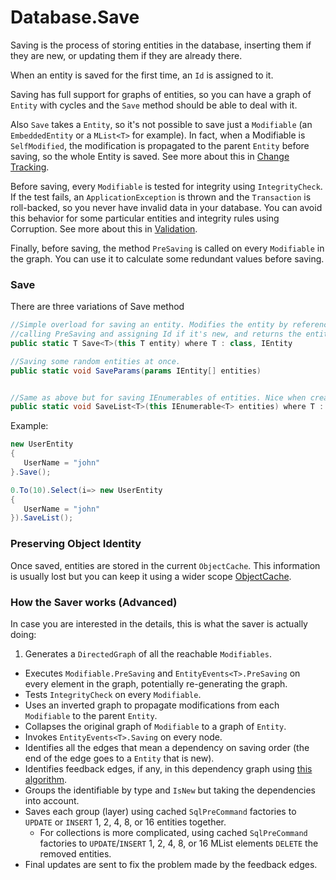 ﻿# Database.Save

Saving is the process of storing entities in the database, inserting them if they are new, or updating them if they are already there. 

When an entity is saved for the first time, an `Id` is assigned to it. 

Saving has full support for graphs of entities, so you can have a graph of `Entity` with cycles and the `Save` method should be able to deal with it. 

Also `Save` takes a `Entity`, so it's not possible to save just a `Modifiable` (an `EmbeddedEntity` or a `MList<T>` for example). In fact, when a Modifiable is `SelfModified`, the modification is propagated to the parent `Entity` before saving, so the whole Entity is saved. See more about this in [Change Tracking](../Signum.Entities/ChangeTracking.md).

Before saving, every `Modifiable` is tested for integrity using `IntegrityCheck`. If the test fails, an `ApplicationException` is thrown and the `Transaction` is roll-backed, so you never have invalid data in your database. You can avoid this behavior for some particular entities and integrity rules using Corruption. See more about this in [Validation](../Signum.Entities/Validation.md).

Finally, before saving, the method `PreSaving` is called on every `Modifiable` in the graph. You can use it to calculate some redundant values before saving.

### Save

There are three variations of Save method

```C#
//Simple overload for saving an entity. Modifies the entity by reference, 
//calling PreSaving and assigning Id if it's new, and returns the entity itself.   
public static T Save<T>(this T entity) where T : class, IEntity

//Saving some random entities at once. 
public static void SaveParams(params IEntity[] entities)


//Same as above but for saving IEnumerables of entities. Nice when creating entities using Linq queries. 
public static void SaveList<T>(this IEnumerable<T> entities) where T : class, IEntity
```

Example: 

```C#
new UserEntity
{
   UserName = "john"
}.Save();

0.To(10).Select(i=> new UserEntity
{
   UserName = "john"
}).SaveList();
```

### Preserving Object Identity

Once saved, entities are stored in the current `ObjectCache`. This information is usually lost but you can keep it using a wider scope [ObjectCache](ObjectCache.md). 

### How the Saver works (Advanced)

In case you are interested in the details, this is what the saver is actually doing: 

1. Generates a `DirectedGraph` of all the reachable `Modifiables`.
* Executes `Modifiable.PreSaving` and `EntityEvents<T>.PreSaving` on every element in the graph, potentially re-generating the graph. 
* Tests `IntegrityCheck` on every `Modifiable`.
* Uses an inverted graph to propagate modifications from each `Modifiable` to the parent `Entity`.
* Collapses the original graph of `Modifiable` to a graph of `Entity`.
* Invokes `EntityEvents<T>.Saving` on every node. 
* Identifies all the edges that mean a dependency on saving order (the end of the edge goes to a `Entity` that is new).
* Identifies feedback edges, if any, in this dependency graph using [this algorithm](http://www.cs.stonybrook.edu/~algorith/files/feedback-set.shtml).
* Groups the identifiable by type and `IsNew` but taking the dependencies into account.
* Saves each group (layer) using cached `SqlPreCommand` factories to `UPDATE` or `INSERT` 1, 2, 4, 8, or 16 entities together.
	* For collections is more complicated, using cached `SqlPreCommand` factories to `UPDATE`/`INSERT`  1, 2, 4, 8, or 16 MList elements `DELETE` the removed entities. 
* Final updates are sent to fix the problem made by the feedback edges. 
